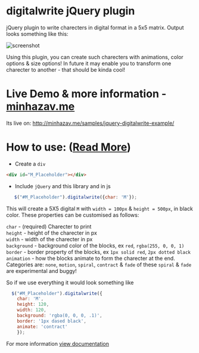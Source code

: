 # digitalwrite jQuery plugin
jQuery plugin to write charecters in digital format in a 5x5 matrix. Output looks something like this:

![screenshot](http://php-minhaz.rhcloud.com//samples/jquery-digitalwrite-example/screenshot.png)

Using this plugin, you can create such charecters with animations, color options & size options!
In future it may enable you to transform one charecter to another - that should be kinda cool!

# Live Demo & more information - [minhazav.me](http://php-minhaz.rhcloud.com//samples/jquery-digitalwrite-example/)
Its live on: http://minhazav.me/samples/jquery-digitalwrite-example/

# How to use: ([Read More](http://php-minhaz.rhcloud.com//samples/jquery-digitalwrite-example/))
 - Create a `div`
 ```html
 <div id="M_Placeholder"></div>
 ```
 
 - Include `jQuery` and this library and in js
 ```js
    $("#M_Placeholder").digitalwrite({char: 'M'});
 ```
 
 This will create a 5X5 digital `M` with `width = 100px` & `height = 500px`, in black color.
 These properties can be customised as follows:
 
 `char` - (required) Charecter to print<br>
 `height` - height of the charecter in px<br>
 `width` - width of the charecter in px<br>
 `background` - background color of the blocks, ex `red`, `rgba(255, 0, 0, 1)`<br>
 `border` - border property of the blocks, ex `1px solid red`, `2px dotted black`<br>
 `animation` - how the blocks animate to form the charecter at the end. Categories are: `none`, `motion`, `spiral`, `contract` & `fade`
  of these `spiral` & `fade` are experimental and buggy!
 
So if we use everything it would look something like
```js
  $("#M_Placeholder").digitalwrite({
    char: 'M',
    height: 120,
    width: 120,
    background: 'rgba(0, 0, 0, .1)',
    border: '1px dased black',
    animate: 'contract'
    });
```

For more information [view documentation](http://php-minhaz.rhcloud.com//samples/jquery-digitalwrite-example/)
